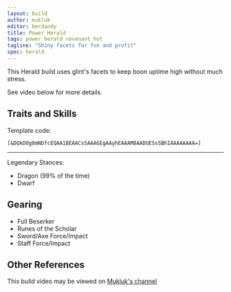 ```yaml
---
layout: build
author: mukluk
editor: berdandy
title: Power Herald
tags: power herald revenant hot
tagline: "Shiny facets for fun and profit"
spec: herald
---
```


This Herald build uses glint's facets to keep boon uptime high without much stress.

See video below for more details.

## Traits and Skills

Template code:

`[&DQkDOg8mNDfcEQAA1BEAACsSAAAGEgAAyhEAAAMBAADUESsSBhIAAAAAAAA=]`

---

Legendary Stances:
- Dragon (99% of the time)
- Dwarf

<div
  data-armory-embed='specializations'
  data-armory-ids='3,15,52'
  data-armory-3-traits='1761,1760,1719'
  data-armory-15-traits='1767,1786,1800'
  data-armory-52-traits='1716,1738,1803'
>
</div>
<script async src='https://unpkg.com/armory-embeds@^0.x.x/armory-embeds.js'></script>

## Gearing

- Full Beserker
- Runes of the Scholar
- Sword/Axe Force/Impact
- Staff Force/Impact

## Other References

This build video may be viewed on [Mukluk's channel](https://www.youtube.com/watch?v=Zfyt_Cy6ajg)

